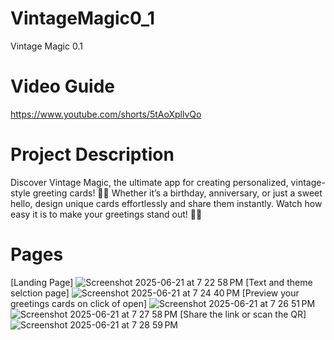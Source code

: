 # VintageMagic0_1
Vintage Magic 0.1 
# Video Guide
https://www.youtube.com/shorts/5tAoXpllvQo
# Project Description
Discover Vintage Magic, the ultimate app for creating personalized, vintage-style greeting cards! 🎨✨ Whether it’s a birthday, anniversary, or just a sweet hello, design unique cards effortlessly and share them instantly. Watch how easy it is to make your greetings stand out! 🌟💌
# Pages
[Landing Page]
![Screenshot 2025-06-21 at 7 22 58 PM](https://github.com/user-attachments/assets/b8df8d9d-e167-422c-a4cb-11de096fe206)
[Text and theme selction page]
![Screenshot 2025-06-21 at 7 24 40 PM](https://github.com/user-attachments/assets/fd6888d1-1d3b-44d9-9bbb-874896a65ccf)
[Preview your greetings cards on click of open]
![Screenshot 2025-06-21 at 7 26 51 PM](https://github.com/user-attachments/assets/339b912d-f941-4c14-ac4c-aca8e45cf231)
![Screenshot 2025-06-21 at 7 27 58 PM](https://github.com/user-attachments/assets/414505b2-f88c-46ea-8b3f-6d7db9bcf2cd)
[Share the link or scan the QR]
![Screenshot 2025-06-21 at 7 28 59 PM](https://github.com/user-attachments/assets/cdaadef2-4479-48f2-8dc3-9d107861b49b)

